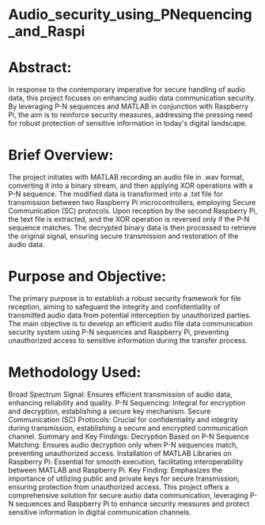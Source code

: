 # Audio_security_using_PNequencing_and_Raspi
# Abstract:
In response to the contemporary imperative for secure handling of audio data, this project focuses on enhancing audio data communication security. By leveraging P-N sequences and MATLAB in conjunction with Raspberry Pi, the aim is to reinforce security measures, addressing the pressing need for robust protection of sensitive information in today's digital landscape.

# Brief Overview:
The project initiates with MATLAB recording an audio file in .wav format, converting it into a binary stream, and then applying XOR operations with a P-N sequence. The modified data is transformed into a .txt file for transmission between two Raspberry Pi microcontrollers, employing Secure Communication (SC) protocols. Upon reception by the second Raspberry Pi, the text file is extracted, and the XOR operation is reversed only if the P-N sequence matches. The decrypted binary data is then processed to retrieve the original signal, ensuring secure transmission and restoration of the audio data.

# Purpose and Objective:
The primary purpose is to establish a robust security framework for file reception, aiming to safeguard the integrity and confidentiality of transmitted audio data from potential interception by unauthorized parties. The main objective is to develop an efficient audio file data communication security system using P-N sequences and Raspberry Pi, preventing unauthorized access to sensitive information during the transfer process.

# Methodology Used:
Broad Spectrum Signal: Ensures efficient transmission of audio data, enhancing reliability and quality.
P-N Sequencing: Integral for encryption and decryption, establishing a secure key mechanism.
Secure Communication (SC) Protocols: Crucial for confidentiality and integrity during transmission, establishing a secure and encrypted communication channel.
Summary and Key Findings:
Decryption Based on P-N Sequence Matching: Ensures audio decryption only when P-N sequences match, preventing unauthorized access.
Installation of MATLAB Libraries on Raspberry Pi: Essential for smooth execution, facilitating interoperability between MATLAB and Raspberry Pi.
Key Finding: Emphasizes the importance of utilizing public and private keys for secure transmission, ensuring protection from unauthorized access.
This project offers a comprehensive solution for secure audio data communication, leveraging P-N sequences and Raspberry Pi to enhance security measures and protect sensitive information in digital communication channels.
